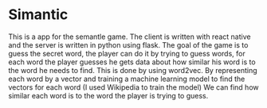 # Simantic
This is a app for the semantle game.
The client is written with react native and the server is written in python using flask.
The goal of the game is to guess the secret word, the player can do it by trying to guess words, for each word the player guesses he gets data about how similar his word is to the word he needs to find.
This is done by using word2vec. By representing each word by a vector and training a machine learning model to find the vectors for each word (I used Wikipedia to train the model)  We can find how similar each word is to the word the player is trying to guess.
